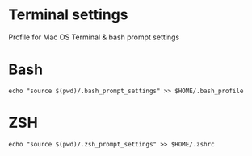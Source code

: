 # Terminal settings
Profile for Mac OS Terminal &amp; bash prompt settings

# Bash
`echo "source $(pwd)/.bash_prompt_settings" >> $HOME/.bash_profile`

# ZSH
`echo "source $(pwd)/.zsh_prompt_settings" >> $HOME/.zshrc`
